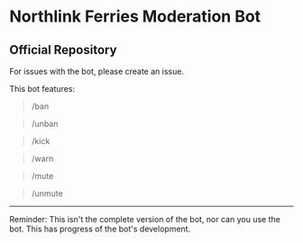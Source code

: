 # Northlink Ferries Moderation Bot
Official Repository
---
For issues with the bot, please create an issue.

This bot features:
> /ban <user> <reason Optional>

> /unban <user> <reason Optional>

> /kick <user> <reason Optional>

> /warn <user> <reason Optional>

> /mute <user>

> /unmute <user>

---

Reminder: This isn't the complete version of the bot, nor can you use the bot.
This has progress of the bot's development.